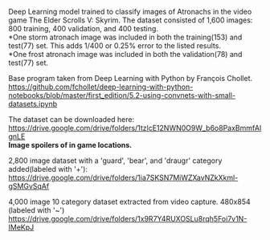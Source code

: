 Deep Learning model trained to classify images of Atronachs in the video game The Elder Scrolls V: Skyrim.
The dataset consisted of 1,600 images: 800 training, 400 validation, and 400 testing.                                                                                     
*One storm atronach image was included in both the training(153) and test(77) set.  This adds 1/400 or 0.25% error to the listed results.                                 
*One frost atronach image was included in both the validation(78) and test(77) set.


Base program taken from Deep Learning with Python by François Chollet.
https://github.com/fchollet/deep-learning-with-python-notebooks/blob/master/first_edition/5.2-using-convnets-with-small-datasets.ipynb


The dataset can be downloaded here: https://drive.google.com/drive/folders/1tzlcE12NWN0O9W_b6o8PaxBmmfAlgnLE  
**Image spoilers of in game locations.**

2,800 image dataset with a 'guard', 'bear', and 'draugr' category added(labeled with '+'):                                                                                       
https://drive.google.com/drive/folders/1ia7SKSN7MiWZXavNZkXkml-gSMGvSqAf

4,000 image 10 category dataset extracted from video capture. 480x854 (labeled with '~')
https://drive.google.com/drive/folders/1x9R7Y4RUXOSLu8rqh5Foi7v1N-IMeKpJ
